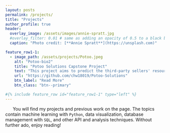 ```yaml
---
layout: posts
permalink: /projects/
title: "Projects"
author_profile: true
header:
  overlay_image: /assets/images/annie-spratt.jpg
  #overlay_filter: 0.01 # same as adding an opacity of 0.5 to a black background
  caption: "Photo credit: [**Annie Spratt**](https://unsplash.com)"

feature_row1-1:
  - image_path: /assets/projects/Potoo.jpeg
    alt: "Potoo-bio2"
    title: "Potoo Solutions Capstone Project"
    text: "This project aims to predict the third-party sellers' resources with Python. After spending most of the time on data cleaning and pre-processing, machine learning algorithms were applied to predict the outcomes. As a result, the model has 88% accuracy. Besides, several business insights are generated based on feature importance and partial dependence plots(PDP)."
    url: "https://github.com/chw18019/Potoo-Solutions"
    btn_label: "Read More"
    btn_class: "btn--primary"

#{% include feature_row id="feature_row1-1" type="left" %}
---
```

&nbsp;&nbsp;&nbsp;&nbsp;&nbsp;&nbsp;You will find my projects and previous work on the page. The topics contain machine learning with `Python`, data visualization, database management with `SQL`, and other API and analysis techniques. Without further ado, enjoy reading!


